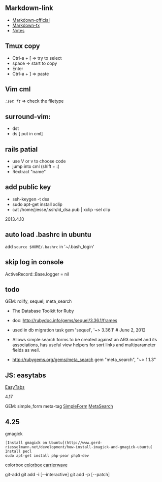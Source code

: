 Markdown-link
-------------
[1]: http://daringfireball.net/projects/markdown/syntax "Daring"
[2]: http://markdown.tw/
- [Markdown-official][1]
- [Markdown-tx][2]
- [Notes](http://snails.github.io/2012/05/08/Learn-to-Markdown/)

Tmux copy
---------
* Ctrl-a + [        => try to select
* space             => start to copy
* Enter
* Ctrl-a + ]        => paste

Vim cml
-------
*`:set ft`* => check the filetype

surround-vim:
-------------
- dst  
- ds [ put in cml]

rails patial
------------
*   use V or v to choose code 
*   jump into cml (shift + :)
*   Rextract "name"

add public key
--------------
- ssh-keygen -t dsa
- sudo apt-get install xclip
- cat /home/jiesse/.ssh/id_dsa.pub | xclip -sel clip

2013.4.10




auto load .bashrc in ubuntu 
---------------
add ` source $HOME/.bashrc ` in '~/.bash_login'

skip log in console
----------
ActiveRecord::Base.logger = nil

todo
----------
GEM: rolify, sequel, meta_search
- The Database Toolkit for Ruby
- doc: http://rubydoc.info/gems/sequel/3.36.1/frames
- used in db migration task
gem 'sequel', '~> 3.36.1' # June 2, 2012

- Allows simple search forms to be created against an AR3 model and its associations, has useful view helpers for sort links and multiparameter fields as well.
- http://rubygems.org/gems/meta_search
gem "meta_search", "~> 1.1.3"


JS: easytabs
--------
[EasyTabs](http://os.alfajango.com/easytabs "official")


4.17

GEM: simple_form meta-tag
[SimpleForm](https://github.com/plataformatec/simple_form "official")
[MetaSearch](https://github.com/kpumuk/meta-tags "official")

4.25
----------
gmagick 

    [Install gmagick on Ubuntu](http://www.gerd-riesselmann.net/development/how-install-imagick-and-gmagick-ubuntu)
    Install pecl 
    sudo apt-get install php-pear php5-dev
    
colorbox
    [colorbox](http://www.jacklmoore.com/colorbox/)
    [carrierwave](http://www.jacklmoore.com/colorbox/)

git-add
    git add -i [--interactive]
    git add -p [--patch]
